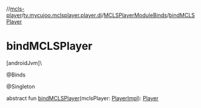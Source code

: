 //[mcls-player](../../../index.md)/[tv.mycujoo.mclsplayer.player.di](../index.md)/[MCLSPlayerModuleBinds](index.md)/[bindMCLSPlayer](bind-m-c-l-s-player.md)

# bindMCLSPlayer

[androidJvm]\

@Binds

@Singleton

abstract fun [bindMCLSPlayer](bind-m-c-l-s-player.md)(mclsPlayer: [PlayerImpl](../../tv.mycujoo.mclsplayer.player.player/-player-impl/index.md)): [Player](../../tv.mycujoo.mclsplayer.player.player/-player/index.md)
